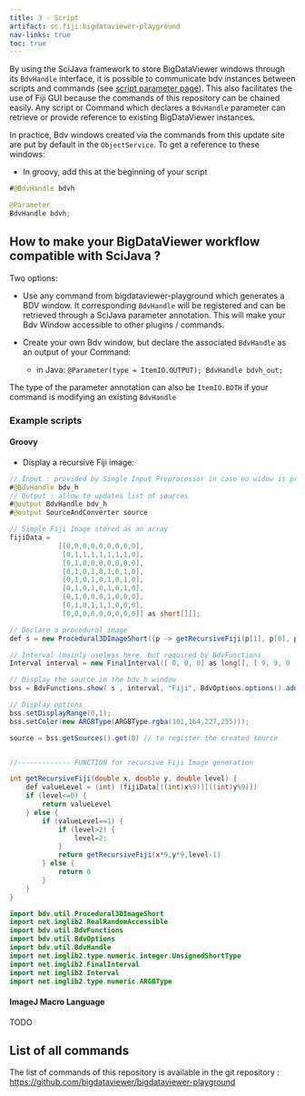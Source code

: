```yaml
---
title: 3 - Script
artifact: sc.fiji:bigdataviewer-playground
nav-links: true
toc: true
---
```



By using the SciJava framework to store BigDataViewer windows through its `BdvHandle` interface, it is possible to communicate bdv instances between scripts and commands (see [script parameter page](/scripting/parameters)). This also facilitates the use of Fiji GUI because the commands of this repository can be chained easily. Any script or Command which declares a `BdvHandle` parameter can retrieve or provide reference to existing BigDataViewer instances.

In practice, Bdv windows created via the commands from this update site are put by default in the `ObjectService`. To get a reference to these windows:

-   In groovy, add this at the beginning of your script

```java
#@BdvHandle bdvh
```

```java
@Parameter
BdvHandle bdvh;
```

## How to make your BigDataViewer workflow compatible with SciJava ?

Two options:

-   Use any command from bigdataviewer-playground which generates a BDV window. It corresponding `BdvHandle` will be registered and can be retrieved through a SciJava parameter annotation. This will make your Bdv Window accessible to other plugins / commands.

-   Create your own Bdv window, but declare the associated `BdvHandle` as an output of your Command:
    -   in Java: `@Parameter(type = ItemIO.OUTPUT); BdvHandle bdvh_out;`

The type of the parameter annotation can also be `ItemIO.BOTH` if your command is modifying an existing `BdvHandle`

### Example scripts

#### Groovy

-   Display a recursive Fiji image:

```java
// Input : provided by Single Input Preprocessor in case no widow is present
#@BdvHandle bdv_h 
// Output : allow to updates list of sources
#@output BdvHandle bdv_h
#@output SourceAndConverter source

// Simple Fiji Image stored as an array
fijiData =
			[[0,0,0,0,0,0,0,0,0],
			 [0,1,1,1,1,1,1,1,0],
			 [0,1,0,0,0,0,0,0,0],
			 [0,1,0,1,0,1,0,1,0],
			 [0,1,0,1,0,1,0,1,0],
			 [0,1,0,1,0,1,0,1,0],
			 [0,1,0,0,0,1,0,0,0],
			 [0,1,0,1,1,1,0,0,0],
			 [0,0,0,0,0,0,0,0,0]] as short[][];

// Declare a procedural image
def s = new Procedural3DImageShort({p -> getRecursiveFiji(p[1], p[0], p[2])}).getRRA();  

// Interval (mainly useless here, but required by BdvFunctions
Interval interval = new FinalInterval([ 0, 0, 0] as long[], [ 9, 9, 0 ] as long[]);

// Display the source in the bdv_h window
bss = BdvFunctions.show( s , interval, "Fiji", BdvOptions.options().addTo(bdv_h) );

// Display options
bss.setDisplayRange(0,1);
bss.setColor(new ARGBType(ARGBType.rgba(101,164,227,255)));

source = bss.getSources().get(0) // to register the created source


//------------- FUNCTION for recursive Fiji Image generation

int getRecursiveFiji(double x, double y, double level) {
	def valueLevel = (int) (fijiData[((int)x%9)][((int)y%9)])
	if (level<=0) {
		return valueLevel
	} else {
		if (valueLevel==1) {
			if (level>2) {
				level=2;
			}
			return getRecursiveFiji(x*9,y*9,level-1)
		} else {
			return 0
		}
	}
}

import bdv.util.Procedural3DImageShort
import net.imglib2.RealRandomAccessible
import bdv.util.BdvFunctions
import bdv.util.BdvOptions
import bdv.util.BdvHandle
import net.imglib2.type.numeric.integer.UnsignedShortType
import net.imglib2.FinalInterval
import net.imglib2.Interval
import net.imglib2.type.numeric.ARGBType

```

#### ImageJ Macro Language

TODO

## List of all commands

The list of commands of this repository is available in the git repository : https://github.com/bigdataviewer/bigdataviewer-playground
